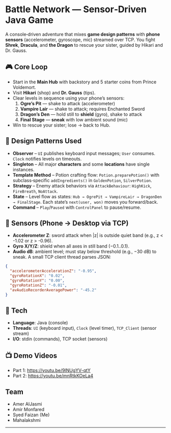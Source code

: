 # Battle Network — Sensor‑Driven Java Game

A console‑driven adventure that mixes **game design patterns** with **phone sensors** (accelerometer, gyroscope, mic) streamed over TCP. You fight **Shrek**, **Dracula**, and **the Dragon** to rescue your sister, guided by Hikari and Dr. Gauss. 

## 🎮 Core Loop
- Start in the **Main Hub** with backstory and 5 starter coins from Prince Voldemort.
- Visit **Hikari** (shop) and **Dr. Gauss** (tips).
- Clear levels in sequence using your phone’s sensors:
  1) **Ogre’s Pit** — shake to attack (accelerometer)
  2) **Vampire Lair** — shake to attack; requires Enchanted Sword
  3) **Dragon’s Den** — hold still to **shield** (gyro), shake to attack
  4) **Final Stage** — **sneak** with low ambient sound (mic)
- Win to rescue your sister; lose → back to Hub.

## 🧠 Design Patterns Used
- **Observer** – `UI` publishes keyboard input messages; `User` consumes. `Clock` notifies levels on timeouts.
- **Singleton** – All major **characters** and some **locations** have single instances.
- **Template Method** – Potion crafting flow: `Potion.preparePotion()` with subclass‑specific `addIngredients()` in `GoldenPotion`, `SilverPotion`.
- **Strategy** – Enemy attack behaviors via `AttackBehaviour`: `HighKick`, `FireBreath`, `NoAttack`.
- **State** – Level flow as states: `Hub → OgrePit → VampireLair → DragonDen → FinalStage`. Each state’s `next(user, won)` moves you forward/back.
- **Command** – `Play`/`Paused` with `ControlPanel` to pause/resume.

## 📡 Sensors (Phone → Desktop via TCP)
- **Accelerometer Z**: sword attack when |z| is outside quiet band (e.g., z < -1.02 or z > -0.96).
- **Gyro X/Y/Z**: shield when all axes in still band (−0.1..0.1).
- **Audio dB**: ambient level; must stay below threshold (e.g., −30 dB) to sneak.
A small TCP client thread parses JSON:
```json
{
  "accelerometerAccelerationZ": "-0.95",
  "gyroRotationX": "0.02",
  "gyroRotationY": "0.00",
  "gyroRotationZ": "-0.01",
  "avAudioRecorderAveragePower": "-45.2"
}
```

## 🧰 Tech
- **Language**: Java (console)
- **Threads**: `UI` (keyboard input), `Clock` (level timer), `TCP_Client` (sensor stream)
- **I/O**: stdin (commands), TCP socket (sensors)


## 📺 Demo Videos
- Part 1: https://youtu.be/9lNUgYV-qtY  
- Part 2: https://youtu.be/mnRtkKOeLa4

## Team 
- Amer AlJasmi
- Amir Monfared
- Syed Faizan (Me)
- Mahalakshmi

---

